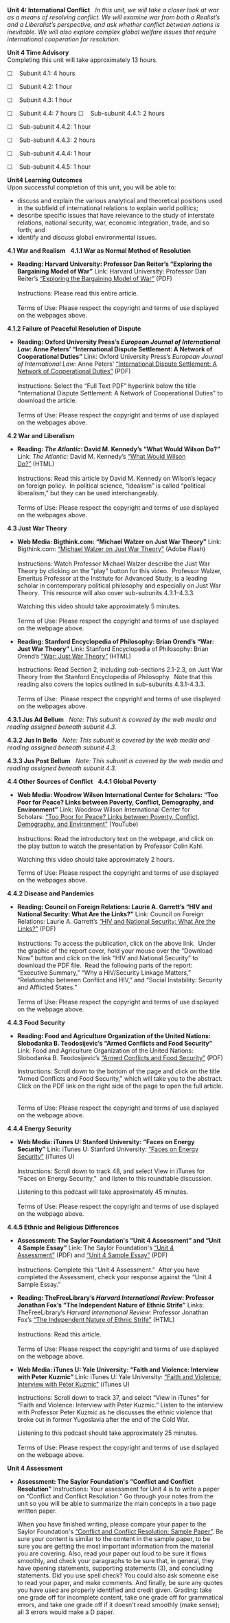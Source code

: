 **Unit 4: International Conflict** <span id="4"></span> 
*In this unit, we will take a closer look at war as a means of resolving
conflict. We will examine war from both a Realist’s and a Liberalist’s
perspective, and ask whether conflict between nations is inevitable. We
will also explore complex global welfare issues that require
international cooperation for resolution.*

**Unit 4 Time Advisory**  
Completing this unit will take approximately 13 hours.  
  
 ☐    Subunit 4.1: 4 hours  
  
 ☐    Subunit 4.2: 1 hour  
  
 ☐    Subunit 4.3: 1 hour  
  
 ☐    Subunit 4.4: 7 hours
☐    Sub-subunit 4.4.1: 2 hours  
  
 ☐    Sub-subunit 4.4.2: 1 hour  
  
 ☐    Sub-subunit 4.4.3: 2 hours  
  
 ☐    Sub-subunit 4.4.4: 1 hour  
  
 ☐    Sub-subunit 4.4.5: 1 hour

**Unit4 Learning Outcomes**  
Upon successful completion of this unit, you will be able to:  
-   <span dir="LTR">discuss and explain the various analytical and
    theoretical positions used in the subfield of international
    relations to explain world politics;</span>
-   <span dir="LTR">describe specific issues that have relevance to the
    study of interstate relations, national security, war, economic
    integration, trade, and so forth; and</span>
-   <span dir="LTR">identify and discuss global environmental
    issues.</span>

**4.1 War and Realism** <span id="4.1"></span> 
**4.1.1 War as Normal Method of Resolution** <span id="4.1.1"></span> 
-   **Reading: Harvard University: Professor Dan Reiter’s “Exploring the
    Bargaining Model of War”**
    Link: Harvard University: Professor Dan Reiter’s
    [“](http://sobek.colorado.edu/~blimes/BYU%20IR%20Theory.html)[Exploring
    the Bargaining Model of
    War](http://isites.harvard.edu/fs/docs/icb.topic248058.files/March%203%20readings/Reiter_Exploring_the_Bargaining_Model.pdf)[”](http://sobek.colorado.edu/~blimes/BYU%20IR%20Theory.html) (PDF)  
        
     Instructions: Please read this entire article.  
        
     Terms of Use: Please respect the copyright and terms of use
    displayed on the webpages above. 

**4.1.2 Failure of Peaceful Resolution of Dispute** <span
id="4.1.2"></span> 
-   **Reading: Oxford University Press’s *European Journal of
    International Law*: Anne Peters’ “International Dispute Settlement:
    A Network of Cooperational Duties”**
    Link: Oxford University Press’s *European Journal of International
    Law:* Anne Peters’
    [“](http://ejil.oxfordjournals.org/content/14/1.toc)[International
    Dispute Settlement: A Network of Cooperational
    Duties”](http://ejil.oxfordjournals.org/content/14/1.toc) (PDF)  
        
     Instructions: Select the “Full Text PDF” hyperlink below the title
    “International Dispute Settlement: A Network of Cooperational
    Duties” to download the article.    
        
     Terms of Use: Please respect the copyright and terms of use
    displayed on the webpages above. 

**4.2 War and Liberalism** <span id="4.2"></span> 
-   **Reading: *The Atlantic*: David M. Kennedy’s “What Would Wilson
    Do?”**
    Link: *The Atlantic:* David M. Kennedy’s
    [“](http://www.theatlantic.com/magazine/archive/2010/01/what-would-wilson-do/307844/)[What
    Would Wilson
    Do?](http://www.theatlantic.com/magazine/archive/2010/01/what-would-wilson-do/7844/)[”](http://www.theatlantic.com/magazine/archive/2010/01/what-would-wilson-do/307844/) (HTML)  
        
     Instructions: Read this article by David M. Kennedy on Wilson’s
    legacy on foreign policy.  In political science, “idealism” is
    called “political liberalism,” but they can be used
    interchangeably.  
        
     Terms of Use: Please respect the copyright and terms of use
    displayed on the webpages above. 

**4.3 Just War Theory** <span id="4.3"></span> 
-   **Web Media: Bigthink.com: “Michael Walzer on Just War Theory”**
    Link:
    Bigthink.com: [“](http://bigthink.com/videos/michael-walzer-on-just-war-theory)[Michael
    Walzer on Just War
    Theory](http://bigthink.com/ideas/1526)[”](http://bigthink.com/videos/michael-walzer-on-just-war-theory) (Adobe
    Flash)  
        
     Instructions: Watch Professor Michael Walzer describe the Just War
    Theory by clicking on the “play” button for this video.  Professor
    Walzer, Emeritus Professor at the Institute for Advanced Study, is a
    leading scholar in contemporary political philosophy and especially
    on Just War Theory.  This resource will also cover sub-subunits
    4.3.1-4.3.3.  
      
     Watching this video should take approximately 5 minutes.   
        
     Terms of Use: Please respect the copyright and terms of use
    displayed on the webpage above.

-   **Reading: Stanford Encyclopedia of Philosophy: Brian Orend’s “War:
    Just War Theory”**
    Link: Stanford Encyclopedia of Philosophy: Brian Orend’s
    [“](http://plato.stanford.edu/entries/war/)[War: Just War
    Theory](http://plato.stanford.edu/entries/war/)[”](http://plato.stanford.edu/entries/war/) (HTML)  
      
     Instructions: Read Section 2, including sub-sections 2.1-2.3, on
    Just War Theory from the Stanford Encyclopedia of Philosophy.  Note
    that this reading also covers the topics outlined in sub-subunits
    4.3.1-4.3.3.  
        
     Terms of Use:  Please respect the copyright and terms of use
    displayed on the webpages above. 

**4.3.1 Jus Ad Bellum** <span id="4.3.1"></span> 
*Note: This subunit is covered by the web media and reading assigned
beneath subunit 4.3.*

**4.3.2 Jus In Bello** <span id="4.3.2"></span> 
*Note: This subunit is covered by the web media and reading assigned
beneath subunit 4.3.*

**4.3.3 Jus Post Bellum** <span id="4.3.3"></span> 
*Note: This subunit is covered by the web media and reading assigned
beneath subunit 4.3.*

**4.4 Other Sources of Conflict** <span id="4.4"></span> 
**4.4.1 Global Poverty** <span id="4.4.1"></span> 
-   **Web Media: Woodrow Wilson International Center for Scholars: “Too
    Poor for Peace? Links between Poverty, Conflict, Demography, and
    Environment”**
    Link: Woodrow Wilson International Center for
    Scholars: [“](http://www.wilsoncenter.org/event/itoo-poor-for-peacei-links-between-poverty-conflict-demography-and-environment)[Too
    Poor for Peace? Links between Poverty, Conflict, Demography, and
    Environment](http://www.wilsoncenter.org/event/itoo-poor-for-peacei-links-between-poverty-conflict-demography-and-environment)[”](http://www.wilsoncenter.org/event/itoo-poor-for-peacei-links-between-poverty-conflict-demography-and-environment) (YouTube)  
        
     Instructions: Read the introductory text on the webpage, and click
    on the play button to watch the presentation by Professor Colin
    Kahl.   
      
     Watching this video should take approximately 2 hours.  
      
     Terms of Use: Please respect the copyright and terms of use
    displayed on the webpages above.

**4.4.2 Disease and Pandemics** <span id="4.4.2"></span> 
-   **Reading: Council on Foreign Relations: Laurie A. Garrett’s “HIV
    and National Security: What Are the Links?”**
    Link: Council on Foreign Relations: Laurie A.
    Garrett’s [“](http://www.cfr.org/defense-and-security/hiv-national-security-links/p8256)[HIV
    and National Security: What Are the
    Links?](http://www.cfr.org/national-security-and-defense/hiv-national-security-links/p8256)[”](http://www.cfr.org/defense-and-security/hiv-national-security-links/p8256) (PDF)  
        
     Instructions: To access the publication, click on the above link. 
    Under the graphic of the report cover, hold your mouse over the
    “Download Now” button and click on the link “HIV and National
    Security” to download the PDF file.  Read the following parts of the
    report: “Executive Summary,” “Why a HIV/Security Linkage Matters,”
    “Relationship between Conflict and HIV,” and “Social Instability:
    Security and Afflicted States.”   
        
     Terms of Use: Please respect the copyright and terms of use
    displayed on the webpage above.

**4.4.3 Food Security** <span id="4.4.3"></span> 
-   **Reading: Food and Agriculture Organization of the United Nations:
    Slobodanka B. Teodosijevic’s “Armed Conflicts and Food Security”**
    Link: Food and Agriculture Organization of the United Nations:
    Slobodanka B. Teodosijevic’s [“Armed Conflicts and Food
    Security”](http://www.fao.org/fcit/fcit-publications/en/) (PDF)  
      
     Instructions: Scroll down to the bottom of the page and click on
    the title “Armed Conflicts and Food Security,” which will take you
    to the abstract. Click on the PDF link on the right side of the page
    to open the full article.    
        
     Terms of Use: Please respect the copyright and terms of use
    displayed on the webpage above. 

**4.4.4 Energy Security** <span id="4.4.4"></span> 
-   **Web Media: iTunes U: Stanford University: “Faces on Energy
    Security”**
    Link: iTunes U: Stanford
    University: [“](https://itunes.apple.com/itunes-u/freeman-spogli-institute-for/id385378949)[Faces
    on Energy
    Security](http://itunes.apple.com/itunes-u/freeman-spogli-institute-for/id385378949)[”](https://itunes.apple.com/itunes-u/freeman-spogli-institute-for/id385378949) (iTunes
    U)  
        
     Instructions: Scroll down to track 48, and select View in iTunes
    for “Faces on Energy Security,”  and listen to this roundtable
    discussion.  
      
     Listening to this podcast will take approximately 45 minutes.   
        
     Terms of Use: Please respect the copyright and terms of use
    displayed on the webpage above.

**4.4.5 Ethnic and Religious Differences** <span id="4.4.5"></span> 
-   **Assessment: The Saylor Foundation's “Unit 4 Assessment” and “Unit
    4 Sample Essay”**
    Link: The Saylor Foundation's [“Unit 4
    Assessment”](https://resources.saylor.org/archived/wp-content/uploads/2012/11/POLSC211-Unit4Assessment-FINAL.pdf) (PDF)
    and [“Unit 4 Sample
    Essay”](https://resources.saylor.org/archived/wp-content/uploads/2012/11/POLSC211-Unit4Assessment-Sample-Essay-FINAL.pdf) (PDF)  
        
     Instructions: Complete this “Unit 4 Assessment.”  After you have
    completed the Assessment, check your response against the “Unit 4
    Sample Essay.”

-   **Reading: TheFreeLibrary’s *Harvard International Review*:
    Professor Jonathan Fox’s “The Independent Nature of Ethnic Strife”**
    Links: TheFreeLibrary’s *Harvard International Review:* Professor
    Jonathan Fox’s [“The Independent Nature of Ethnic
    Strife”](http://www.thefreelibrary.com/Correlated+conflicts%3A+the+independent+nature+of+ethnic+strife.-a0112984261) (HTML)  
        
     Instructions: Read this article.  
        
     Terms of Use: Please respect the copyright and terms of use
    displayed on the webpage above.

-   **Web Media: iTunes U: Yale University: “Faith and Violence:
    Interview with Peter Kuzmic”**
    Link: iTunes U: Yale University:
    [“](https://itunes.apple.com/itunes-u/faith-globalization-2008-audio/id385029219)[Faith
    and Violence: Interview with Peter
    Kuzmic](http://itunes.apple.com/itunes-u/faith-globalization-2008-audio/id385029219)[”](https://itunes.apple.com/itunes-u/faith-globalization-2008-audio/id385029219) (iTunes
    U)  
      
     Instructions: Scroll down to track 37, and select “View in iTunes”
    for “Faith and Violence: Interview with Peter Kuzmic.” Listen to the
    interview with Professor Peter Kuzmic as he discusses the ethnic
    violence that broke out in former Yugoslavia after the end of the
    Cold War.  
      
     Listening to this podcast should take approximately 25 minutes.   
        
     Terms of Use: Please respect the copyright and terms of use
    displayed on the webpage above. 

**Unit 4 Assessment** <span id="4.5"></span> 
-   **Assessment: The Saylor Foundation's “Conflict and Conflict
    Resolution”**
    <span lang="EN">Instructions: Your assessment for Unit 4 is to write
    a paper on “Conflict and Conflict Resolution.” Go through your notes
    from the unit so you will be able to summarize the main concepts in
    a two page written paper.   
      
     When you have finished writing, please compare your paper to the
    Saylor Foundation's
    [“](https://resources.saylor.org/archived/wp-content/uploads/2012/02/POLSC211-Unit-4-Conflict-and-Conflict-Resolution-FINAL.pdf)</span>[<span
    lang="EN">Conflict and Conflict Resolution: Sample
    Paper</span>](https://resources.saylor.org/archived/wp-content/uploads/2012/02/POLSC211-Unit-4-Conflict-and-Conflict-Resolution-FINAL.pdf)<span
    lang="EN">[”](https://resources.saylor.org/archived/wp-content/uploads/2012/02/POLSC211-Unit-4-Conflict-and-Conflict-Resolution-FINAL.pdf).
    Be sure your content is similar to the content in the sample paper,
    to be sure you are getting the most important information from the
    material you are covering. Also, read your paper out loud to be sure
    it flows smoothly, and check your paragraphs to be sure that, in
    general, they have opening statements, supporting statements (3),
    and concluding statements. Did you use spell check? You could also
    ask someone else to read your paper, and make comments. And finally,
    be sure any quotes you have used are properly identified and credit
    given. Grading: take one grade off for incomplete content, take one
    grade off for grammatical errors, and take one grade off if it
    doesn't read smoothly (make sense); all 3 errors would make a D
    paper.</span>


